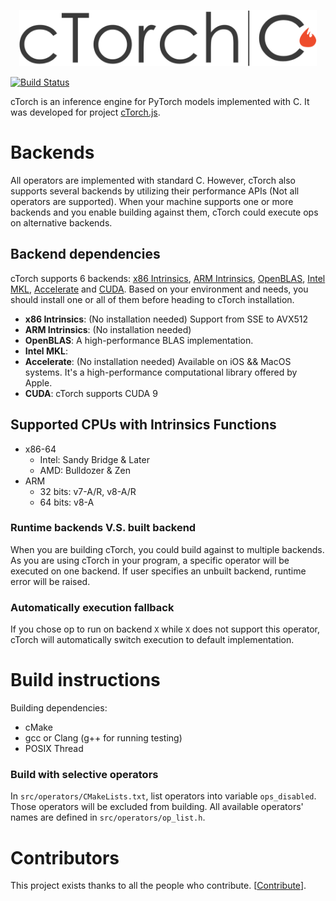 <p align="center">
    <img src="https://github.com/pcpLiu/cTorch/blob/master/logo.png"
        height="90">
</p>

[![Build Status](https://travis-ci.com/pcpLiu/cTorch.svg?token=pqXTPvpuvJE34KJBhbJP&branch=master)](https://travis-ci.com/pcpLiu/cTorch)

cTorch is an inference engine for PyTorch models implemented with C.
It was developed for project [cTorch.js]().

# Backends

All operators are implemented with standard C.
However, cTorch also supports several backends by utilizing their performance APIs (Not all operators are supported).
When your machine supports one or more backends and you enable building against them, cTorch could execute ops on alternative backends.

## Backend dependencies

cTorch supports 6 backends: [x86 Intrinsics](), [ARM Intrinsics](), [OpenBLAS](), [Intel MKL](), [Accelerate]() and [CUDA]().
Based on your environment and needs, you should install one or all of them before heading to cTorch installation.

- **x86 Intrinsics**: (No installation needed) Support from SSE to AVX512
- **ARM Intrinsics**: (No installation needed)
- **OpenBLAS**: A high-performance BLAS implementation.
- **Intel MKL**:
- **Accelerate**: (No installation needed) Available on iOS && MacOS systems. It's a high-performance computational library offered by Apple.
- **CUDA**: cTorch supports CUDA 9

## Supported CPUs with Intrinsics Functions

- x86-64
  - Intel: Sandy Bridge & Later
  - AMD: Bulldozer & Zen
- ARM
  - 32 bits: v7-A/R, v8-A/R
  - 64 bits: v8-A

### Runtime backends V.S. built backend

When you are building cTorch, you could build against to multiple backends.
As you are using cTorch in your program, a specific operator will be executed on one backend.
If user specifies an unbuilt backend, runtime error will be raised.

### Automatically execution fallback

If you chose op to run on backend `X` while `X` does not support this operator, cTorch will
automatically switch execution to default implementation.

# Build instructions

Building dependencies:

- cMake
- gcc or Clang (g++ for running testing)
- POSIX Thread

### Build with selective operators

In `src/operators/CMakeLists.txt`, list operators into variable `ops_disabled`.
Those operators will be excluded from building.
All available operators' names are defined in `src/operators/op_list.h`.

# Contributors

This project exists thanks to all the people who contribute. [[Contribute](CONTRIBUTING.md)].
